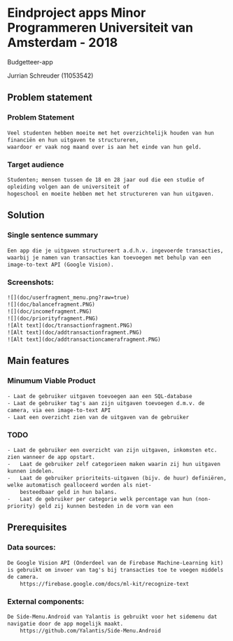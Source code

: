 ﻿# Eindproject apps Minor Programmeren Universiteit van Amsterdam - 2018

Budgetteer-app

Jurrian Schreuder (11053542)

## Problem statement
	
### Problem Statement
	Veel studenten hebben moeite met het overzichtelijk houden van hun financiën en hun uitgaven te structureren, 
	waardoor er vaak nog maand over is aan het einde van hun geld. 

### Target audience
	Studenten; mensen tussen de 18 en 28 jaar oud die een studie of opleiding volgen aan de universiteit of 
	hogeschool en moeite hebben met het structureren van hun uitgaven. 

## Solution
	
### Single sentence summary
	Een app die je uitgaven structureert a.d.h.v. ingevoerde transacties, waarbij je namen van transacties kan toevoegen met behulp van een image-to-text API (Google Vision).

### Screenshots: 
	![](doc/userfragment_menu.png?raw=true)
	![](doc/balancefragment.PNG)
	![](doc/incomefragment.PNG)
	![](doc/priorityfragment.PNG)
	![Alt text](doc/transactionfragment.PNG)
	![Alt text](doc/addtransactionfragment.PNG)
	![Alt text](doc/addtransactioncamerafragment.PNG)

## Main features
	
### Minumum Viable Product
	- Laat de gebruiker uitgaven toevoegen aan een SQL-database
	- Laat de gebruiker tag's aan zijn uitgaven toevoegen d.m.v. de camera, via een image-to-text API
	- Laat een overzicht zien van de uitgaven van de gebruiker

### TODO
	- Laat de gebruiker een overzicht van zijn uitgaven, inkomsten etc. zien wanneer de app opstart.
	-	Laat de gebruiker zelf categorieen maken waarin zij hun uitgaven kunnen indelen.
	-	Laat de gebruiker prioriteits-uitgaven (bijv. de huur) definiëren, welke automatisch gealloceerd worden als niet-		 
		besteedbaar geld in hun balans.
	-	Laat de gebruiker per categorie welk percentage van hun (non-priority) geld zij kunnen besteden in de vorm van een 

## Prerequisites

### Data sources: 

	De Google Vision API (Onderdeel van de Firebase Machine-Learning kit) is gebruikt om invoer van tag's bij transacties toe te voegen middels de camera.
		https://firebase.google.com/docs/ml-kit/recognize-text

### External components: 

	De Side-Menu.Android van Yalantis is gebruikt voor het sidemenu dat navigatie door de app mogelijk maakt.
		https://github.com/Yalantis/Side-Menu.Android
	